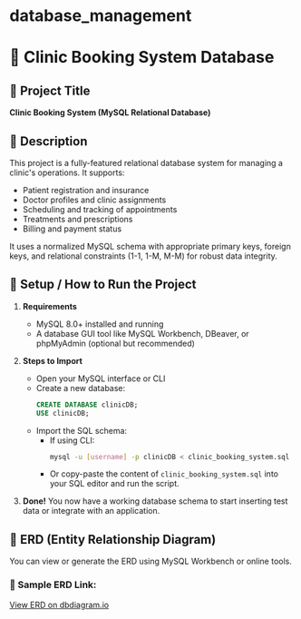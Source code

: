 # database_management

# 🏥 Clinic Booking System Database

## 📌 Project Title
**Clinic Booking System (MySQL Relational Database)**

## 📄 Description

This project is a fully-featured relational database system for managing a clinic's operations. It supports:

- Patient registration and insurance
- Doctor profiles and clinic assignments
- Scheduling and tracking of appointments
- Treatments and prescriptions
- Billing and payment status

It uses a normalized MySQL schema with appropriate primary keys, foreign keys, and relational constraints (1-1, 1-M, M-M) for robust data integrity.

## 🚀 Setup / How to Run the Project

1. **Requirements**
   - MySQL 8.0+ installed and running
   - A database GUI tool like MySQL Workbench, DBeaver, or phpMyAdmin (optional but recommended)

2. **Steps to Import**
   - Open your MySQL interface or CLI
   - Create a new database:
     ```sql
     CREATE DATABASE clinicDB;
     USE clinicDB;
     ```
   - Import the SQL schema:
     - If using CLI:
       ```bash
       mysql -u [username] -p clinicDB < clinic_booking_system.sql
       ```
     - Or copy-paste the content of `clinic_booking_system.sql` into your SQL editor and run the script.

3. **Done!**
   You now have a working database schema to start inserting test data or integrate with an application.

## 🧠 ERD (Entity Relationship Diagram)

You can view or generate the ERD using MySQL Workbench or online tools.

### 🔗 Sample ERD Link:
[View ERD on dbdiagram.io]([https://dbdiagram.io/d/682cc81ab9f7446da36173ff)


